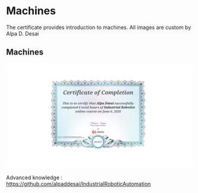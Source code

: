 # Machines

The certificate provides introduction to machines. All images are custom by Alpa D. Desai 

## Machines
![image](RoboticsCertificate.jpg)

Advanced knowledge : https://github.com/alpaddesai/IndustrialRoboticAutomation
